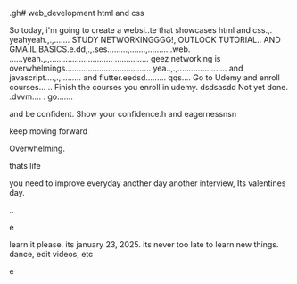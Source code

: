 .gh# web_development
html and css

So today, i'm going to create a websi..te that showcases html and css.,.
yeahyeah.,.,.......
STUDY NETWORKINGGGG!, OUTLOOK TUTORIAL.. AND GMA.IL BASICS.e.dd,.,.ses.........,.......,...........web.
......yeah.,.,............................
...............
geez networking is overwhelmings......................................
yea..,.,......................
and javascript....,.,.........
and flutter.eedsd.........
qqs....
Go to Udemy and enroll courses...
..
Finish the courses you enroll in udemy.
dsdsasdd
Not yet done. .dvvm....
.
go.......

and be confident.
Show your confidence.h
and eagernessnsn

keep moving forward

Overwhelming.

thats life

you need to improve everyday
another day another interview, Its valentines day.

..

e










learn it please. its january 23, 2025. its never too late to learn new things.
dance, edit videos, etc

e 
